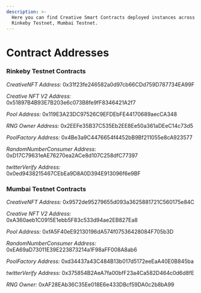```yaml
---
description: >-
  Here you can find Creative Smart Contracts deployed instances across Ethereum
  Rinkeby Testnet, Mumbai Testnet.
---
```


# Contract Addresses

### Rinkeby Testnet Contracts

_CreativeNFT Address:_ 0x31f23fe246582a0d97cb66CDd759D787734EA99F

_Creative NFT V2 Address:_ 0x51897B4B93E7B203e6c073B8fe9fF8346421A2f7

_Pool Address:_ 0x119E3A23DC97526C9EFDEbFE44170689aecCA348

_RNG Owner Address:_ 0x2EEFe35B37C535Eb2EE8Ee50a361aDEeC14c73d5

_PoolFactory Address:_ 0x4Be3a9C4476654f4452bB9Bf211055e8cA923577

_RandomNumberConsumer Address:_ 0xD17C79631eAE76270ea2ACe8d107C258dfC77397

_twitterVerify Address:_ 0x0ed9438215467CEbEa9D8A0D394E913096f6e9BF

### Mumbai Testnet Contracts

_CreativeNFT Address:_ 0x9572de95279655d093a3625881721C560175e84C

_Creative NFT V2 Address:_ 0xA360aeb1C0915E1ebb5F83c533d94ae2EB827Ea8

_Pool Address:_ 0xfA5F40eE92130196dA574f07536428084F705b3D

_RandomNumberConsumer Address:_ 0xEA69aD73011E39E223873214a1F98aFF008A8ab6

_PoolFactory Address:_ 0xd34437a43C484B13b017d5172eeEaA40E0B845ba

_twitterVerify Address:_ 0x375854B2AeA7fa00bfF23a4Ca582D464c0d6d8fE 

_RNG Owner:_ 0xAF28EAb36C35Ee018E6e433DBcf59DA0c2b8bA99

